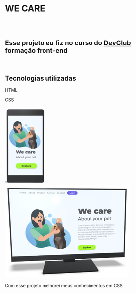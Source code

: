 <h1>WE CARE</h1>
<br>
<br>
<h2>Esse projeto eu fiz no curso do <a href="https://rodolfomori.com.br/devclub" target="_blank">DevClub</a> formação front-end</h2>
<br>
<h2>Tecnologias utilizadas</h2>
<p>HTML</p>
<p>CSS</p>
<img src="https://github.com/Deivid-Marques/We-care/blob/main/img/phone%20we%20care.png?raw=true" height= 250px>   <img src="https://github.com/Deivid-Marques/We-care/blob/main/img/Monitor-we-care.png?raw=true" height= 300px>

<p>Com esse projeto melhorei meus conhecimentos em CSS</p>
